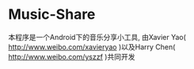 Music-Share
=============
本程序是一个Android下的音乐分享小工具, 由Xavier Yao( http://www.weibo.com/xavieryao )以及Harry Chen( http://www.weibo.com/yszzf )共同开发
